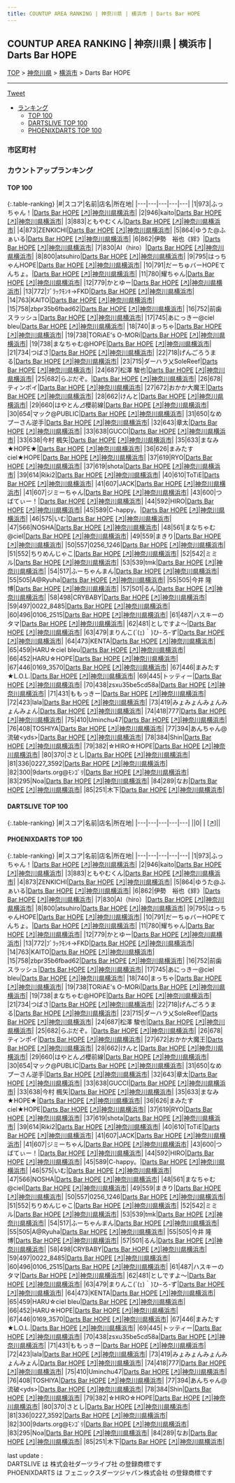 ```yaml
---
title: COUNTUP AREA RANKING | 神奈川県 | 横浜市 | Darts Bar HOPE
---
```

## COUNTUP AREA RANKING | 神奈川県 | 横浜市 | Darts Bar HOPE

[TOP](/darts/rank/) > [神奈川県](/darts/rank/神奈川県/) > [横浜市](/darts/rank/神奈川県/横浜市/) > Darts Bar HOPE

___

<a href="https://twitter.com/share?ref_src=twsrc%5Etfw" data-text="COUNTUP AREA RANKING | 神奈川県横浜市Darts Bar HOPE" class="twitter-share-button" data-hashtags="DARTSLIVE,PHOENIXDARTS,darts,ダーツ" data-show-count="false">Tweet</a>

* [ランキング](#カウントアップランキング)
    * [TOP 100](#top-100)
    * [DARTSLIVE TOP 100](#dartslive-top-100)
    * [PHOENIXDARTS TOP 100](#phoenixdarts-top-100)

### 市区町村

<ul>

</ul>

### カウントアップランキング

#### TOP 100



{:.table-ranking}
|#|スコア|名前|店名|所在地|
|---|---|---|---|---|
|1|973|<span class="rank-name-pd">ふっちゃん！</span>|<a href="/darts/rank/shops/88950.html">Darts Bar HOPE</a> <a href="https://vs.phoenixdarts.com/jp/shop/shopDetailInfo/s_88950?s_seq=88950">[↗]</a>|<a href="/darts/rank/神奈川県/横浜市">神奈川県横浜市</a>|
|2|946|<span class="rank-name-pd">kaito</span>|<a href="/darts/rank/shops/88950.html">Darts Bar HOPE</a> <a href="https://vs.phoenixdarts.com/jp/shop/shopDetailInfo/s_88950?s_seq=88950">[↗]</a>|<a href="/darts/rank/神奈川県/横浜市">神奈川県横浜市</a>|
|3|883|<span class="rank-name-pd">ともやむくん</span>|<a href="/darts/rank/shops/88950.html">Darts Bar HOPE</a> <a href="https://vs.phoenixdarts.com/jp/shop/shopDetailInfo/s_88950?s_seq=88950">[↗]</a>|<a href="/darts/rank/神奈川県/横浜市">神奈川県横浜市</a>|
|4|873|<span class="rank-name-pd">ZENKICHI</span>|<a href="/darts/rank/shops/88950.html">Darts Bar HOPE</a> <a href="https://vs.phoenixdarts.com/jp/shop/shopDetailInfo/s_88950?s_seq=88950">[↗]</a>|<a href="/darts/rank/神奈川県/横浜市">神奈川県横浜市</a>|
|5|864|<span class="rank-name-pd">ゆうた@ふぁいる</span>|<a href="/darts/rank/shops/88950.html">Darts Bar HOPE</a> <a href="https://vs.phoenixdarts.com/jp/shop/shopDetailInfo/s_88950?s_seq=88950">[↗]</a>|<a href="/darts/rank/神奈川県/横浜市">神奈川県横浜市</a>|
|6|862|<span class="rank-name-pd">伊勢　裕也《絆》</span>|<a href="/darts/rank/shops/88950.html">Darts Bar HOPE</a> <a href="https://vs.phoenixdarts.com/jp/shop/shopDetailInfo/s_88950?s_seq=88950">[↗]</a>|<a href="/darts/rank/神奈川県/横浜市">神奈川県横浜市</a>|
|7|830|<span class="rank-name-pd">AI（hiro）</span>|<a href="/darts/rank/shops/88950.html">Darts Bar HOPE</a> <a href="https://vs.phoenixdarts.com/jp/shop/shopDetailInfo/s_88950?s_seq=88950">[↗]</a>|<a href="/darts/rank/神奈川県/横浜市">神奈川県横浜市</a>|
|8|800|<span class="rank-name-pd">atsuhiro</span>|<a href="/darts/rank/shops/88950.html">Darts Bar HOPE</a> <a href="https://vs.phoenixdarts.com/jp/shop/shopDetailInfo/s_88950?s_seq=88950">[↗]</a>|<a href="/darts/rank/神奈川県/横浜市">神奈川県横浜市</a>|
|9|795|<span class="rank-name-pd">はっちゃんHOPE</span>|<a href="/darts/rank/shops/88950.html">Darts Bar HOPE</a> <a href="https://vs.phoenixdarts.com/jp/shop/shopDetailInfo/s_88950?s_seq=88950">[↗]</a>|<a href="/darts/rank/神奈川県/横浜市">神奈川県横浜市</a>|
|10|791|<span class="rank-name-pd">だーちゅバーHOPEてんちょ。</span>|<a href="/darts/rank/shops/88950.html">Darts Bar HOPE</a> <a href="https://vs.phoenixdarts.com/jp/shop/shopDetailInfo/s_88950?s_seq=88950">[↗]</a>|<a href="/darts/rank/神奈川県/横浜市">神奈川県横浜市</a>|
|11|780|<span class="rank-name-pd">耀ちゃん</span>|<a href="/darts/rank/shops/88950.html">Darts Bar HOPE</a> <a href="https://vs.phoenixdarts.com/jp/shop/shopDetailInfo/s_88950?s_seq=88950">[↗]</a>|<a href="/darts/rank/神奈川県/横浜市">神奈川県横浜市</a>|
|12|779|<span class="rank-name-pd">かとゆー</span>|<a href="/darts/rank/shops/88950.html">Darts Bar HOPE</a> <a href="https://vs.phoenixdarts.com/jp/shop/shopDetailInfo/s_88950?s_seq=88950">[↗]</a>|<a href="/darts/rank/神奈川県/横浜市">神奈川県横浜市</a>|
|13|772|<span class="rank-name-pd">ﾌﾞﾗｯｸﾓﾝｷ→FKD</span>|<a href="/darts/rank/shops/88950.html">Darts Bar HOPE</a> <a href="https://vs.phoenixdarts.com/jp/shop/shopDetailInfo/s_88950?s_seq=88950">[↗]</a>|<a href="/darts/rank/神奈川県/横浜市">神奈川県横浜市</a>|
|14|763|<span class="rank-name-pd">KAITO</span>|<a href="/darts/rank/shops/88950.html">Darts Bar HOPE</a> <a href="https://vs.phoenixdarts.com/jp/shop/shopDetailInfo/s_88950?s_seq=88950">[↗]</a>|<a href="/darts/rank/神奈川県/横浜市">神奈川県横浜市</a>|
|15|758|<span class="rank-name-pd">zbpr35b6fbad62</span>|<a href="/darts/rank/shops/88950.html">Darts Bar HOPE</a> <a href="https://vs.phoenixdarts.com/jp/shop/shopDetailInfo/s_88950?s_seq=88950">[↗]</a>|<a href="/darts/rank/神奈川県/横浜市">神奈川県横浜市</a>|
|16|752|<span class="rank-name-pd">前歯スラッシュ</span>|<a href="/darts/rank/shops/88950.html">Darts Bar HOPE</a> <a href="https://vs.phoenixdarts.com/jp/shop/shopDetailInfo/s_88950?s_seq=88950">[↗]</a>|<a href="/darts/rank/神奈川県/横浜市">神奈川県横浜市</a>|
|17|745|<span class="rank-name-pd">あにっきー@ciel bleu</span>|<a href="/darts/rank/shops/88950.html">Darts Bar HOPE</a> <a href="https://vs.phoenixdarts.com/jp/shop/shopDetailInfo/s_88950?s_seq=88950">[↗]</a>|<a href="/darts/rank/神奈川県/横浜市">神奈川県横浜市</a>|
|18|740|<span class="rank-name-pd">まっちゃ</span>|<a href="/darts/rank/shops/88950.html">Darts Bar HOPE</a> <a href="https://vs.phoenixdarts.com/jp/shop/shopDetailInfo/s_88950?s_seq=88950">[↗]</a>|<a href="/darts/rank/神奈川県/横浜市">神奈川県横浜市</a>|
|19|738|<span class="rank-name-pd">TORiAE&#x27;s O-MORi</span>|<a href="/darts/rank/shops/88950.html">Darts Bar HOPE</a> <a href="https://vs.phoenixdarts.com/jp/shop/shopDetailInfo/s_88950?s_seq=88950">[↗]</a>|<a href="/darts/rank/神奈川県/横浜市">神奈川県横浜市</a>|
|19|738|<span class="rank-name-pd">まなちゃむ@HOPE</span>|<a href="/darts/rank/shops/88950.html">Darts Bar HOPE</a> <a href="https://vs.phoenixdarts.com/jp/shop/shopDetailInfo/s_88950?s_seq=88950">[↗]</a>|<a href="/darts/rank/神奈川県/横浜市">神奈川県横浜市</a>|
|21|734|<span class="rank-name-pd">つばさ</span>|<a href="/darts/rank/shops/88950.html">Darts Bar HOPE</a> <a href="https://vs.phoenixdarts.com/jp/shop/shopDetailInfo/s_88950?s_seq=88950">[↗]</a>|<a href="/darts/rank/神奈川県/横浜市">神奈川県横浜市</a>|
|22|718|<span class="rank-name-pd">げんごろうまる</span>|<a href="/darts/rank/shops/88950.html">Darts Bar HOPE</a> <a href="https://vs.phoenixdarts.com/jp/shop/shopDetailInfo/s_88950?s_seq=88950">[↗]</a>|<a href="/darts/rank/神奈川県/横浜市">神奈川県横浜市</a>|
|23|715|<span class="rank-name-pd">ダーハラ乂SoleReef</span>|<a href="/darts/rank/shops/88950.html">Darts Bar HOPE</a> <a href="https://vs.phoenixdarts.com/jp/shop/shopDetailInfo/s_88950?s_seq=88950">[↗]</a>|<a href="/darts/rank/神奈川県/横浜市">神奈川県横浜市</a>|
|24|687|<span class="rank-name-pd">松澤  駿也</span>|<a href="/darts/rank/shops/88950.html">Darts Bar HOPE</a> <a href="https://vs.phoenixdarts.com/jp/shop/shopDetailInfo/s_88950?s_seq=88950">[↗]</a>|<a href="/darts/rank/神奈川県/横浜市">神奈川県横浜市</a>|
|25|682|<span class="rank-name-pd">らぶだぞ。</span>|<a href="/darts/rank/shops/88950.html">Darts Bar HOPE</a> <a href="https://vs.phoenixdarts.com/jp/shop/shopDetailInfo/s_88950?s_seq=88950">[↗]</a>|<a href="/darts/rank/神奈川県/横浜市">神奈川県横浜市</a>|
|26|678|<span class="rank-name-pd">ティンポイ</span>|<a href="/darts/rank/shops/88950.html">Darts Bar HOPE</a> <a href="https://vs.phoenixdarts.com/jp/shop/shopDetailInfo/s_88950?s_seq=88950">[↗]</a>|<a href="/darts/rank/神奈川県/横浜市">神奈川県横浜市</a>|
|27|672|<span class="rank-name-pd">おかか大魔王</span>|<a href="/darts/rank/shops/88950.html">Darts Bar HOPE</a> <a href="https://vs.phoenixdarts.com/jp/shop/shopDetailInfo/s_88950?s_seq=88950">[↗]</a>|<a href="/darts/rank/神奈川県/横浜市">神奈川県横浜市</a>|
|28|662|<span class="rank-name-pd">けんと</span>|<a href="/darts/rank/shops/88950.html">Darts Bar HOPE</a> <a href="https://vs.phoenixdarts.com/jp/shop/shopDetailInfo/s_88950?s_seq=88950">[↗]</a>|<a href="/darts/rank/神奈川県/横浜市">神奈川県横浜市</a>|
|29|660|<span class="rank-name-pd">はやとん⊿櫻前線</span>|<a href="/darts/rank/shops/88950.html">Darts Bar HOPE</a> <a href="https://vs.phoenixdarts.com/jp/shop/shopDetailInfo/s_88950?s_seq=88950">[↗]</a>|<a href="/darts/rank/神奈川県/横浜市">神奈川県横浜市</a>|
|30|654|<span class="rank-name-pd">マック@PUBLIC</span>|<a href="/darts/rank/shops/88950.html">Darts Bar HOPE</a> <a href="https://vs.phoenixdarts.com/jp/shop/shopDetailInfo/s_88950?s_seq=88950">[↗]</a>|<a href="/darts/rank/神奈川県/横浜市">神奈川県横浜市</a>|
|31|650|<span class="rank-name-pd">なめプーさん逆手</span>|<a href="/darts/rank/shops/88950.html">Darts Bar HOPE</a> <a href="https://vs.phoenixdarts.com/jp/shop/shopDetailInfo/s_88950?s_seq=88950">[↗]</a>|<a href="/darts/rank/神奈川県/横浜市">神奈川県横浜市</a>|
|32|643|<span class="rank-name-pd">章太</span>|<a href="/darts/rank/shops/88950.html">Darts Bar HOPE</a> <a href="https://vs.phoenixdarts.com/jp/shop/shopDetailInfo/s_88950?s_seq=88950">[↗]</a>|<a href="/darts/rank/神奈川県/横浜市">神奈川県横浜市</a>|
|33|638|<span class="rank-name-pd">GUCCI</span>|<a href="/darts/rank/shops/88950.html">Darts Bar HOPE</a> <a href="https://vs.phoenixdarts.com/jp/shop/shopDetailInfo/s_88950?s_seq=88950">[↗]</a>|<a href="/darts/rank/神奈川県/横浜市">神奈川県横浜市</a>|
|33|638|<span class="rank-name-pd"><span class="pro-icon-pd"></span>今村 楓矢</span>|<a href="/darts/rank/shops/88950.html">Darts Bar HOPE</a> <a href="https://vs.phoenixdarts.com/jp/shop/shopDetailInfo/s_88950?s_seq=88950">[↗]</a>|<a href="/darts/rank/神奈川県/横浜市">神奈川県横浜市</a>|
|35|633|<span class="rank-name-pd">まなみ★HOPE★</span>|<a href="/darts/rank/shops/88950.html">Darts Bar HOPE</a> <a href="https://vs.phoenixdarts.com/jp/shop/shopDetailInfo/s_88950?s_seq=88950">[↗]</a>|<a href="/darts/rank/神奈川県/横浜市">神奈川県横浜市</a>|
|36|626|<span class="rank-name-pd">まみたすciel★HOPE</span>|<a href="/darts/rank/shops/88950.html">Darts Bar HOPE</a> <a href="https://vs.phoenixdarts.com/jp/shop/shopDetailInfo/s_88950?s_seq=88950">[↗]</a>|<a href="/darts/rank/神奈川県/横浜市">神奈川県横浜市</a>|
|37|619|<span class="rank-name-pd">RYO</span>|<a href="/darts/rank/shops/88950.html">Darts Bar HOPE</a> <a href="https://vs.phoenixdarts.com/jp/shop/shopDetailInfo/s_88950?s_seq=88950">[↗]</a>|<a href="/darts/rank/神奈川県/横浜市">神奈川県横浜市</a>|
|37|619|<span class="rank-name-pd">shota</span>|<a href="/darts/rank/shops/88950.html">Darts Bar HOPE</a> <a href="https://vs.phoenixdarts.com/jp/shop/shopDetailInfo/s_88950?s_seq=88950">[↗]</a>|<a href="/darts/rank/神奈川県/横浜市">神奈川県横浜市</a>|
|39|614|<span class="rank-name-pd">Riki2</span>|<a href="/darts/rank/shops/88950.html">Darts Bar HOPE</a> <a href="https://vs.phoenixdarts.com/jp/shop/shopDetailInfo/s_88950?s_seq=88950">[↗]</a>|<a href="/darts/rank/神奈川県/横浜市">神奈川県横浜市</a>|
|40|610|<span class="rank-name-pd">ToTiE</span>|<a href="/darts/rank/shops/88950.html">Darts Bar HOPE</a> <a href="https://vs.phoenixdarts.com/jp/shop/shopDetailInfo/s_88950?s_seq=88950">[↗]</a>|<a href="/darts/rank/神奈川県/横浜市">神奈川県横浜市</a>|
|41|607|<span class="rank-name-pd">JACK</span>|<a href="/darts/rank/shops/88950.html">Darts Bar HOPE</a> <a href="https://vs.phoenixdarts.com/jp/shop/shopDetailInfo/s_88950?s_seq=88950">[↗]</a>|<a href="/darts/rank/神奈川県/横浜市">神奈川県横浜市</a>|
|41|607|<span class="rank-name-pd">ジミーちゃん</span>|<a href="/darts/rank/shops/88950.html">Darts Bar HOPE</a> <a href="https://vs.phoenixdarts.com/jp/shop/shopDetailInfo/s_88950?s_seq=88950">[↗]</a>|<a href="/darts/rank/神奈川県/横浜市">神奈川県横浜市</a>|
|43|600|<span class="rank-name-pd">つばてぃー！</span>|<a href="/darts/rank/shops/88950.html">Darts Bar HOPE</a> <a href="https://vs.phoenixdarts.com/jp/shop/shopDetailInfo/s_88950?s_seq=88950">[↗]</a>|<a href="/darts/rank/神奈川県/横浜市">神奈川県横浜市</a>|
|44|592|<span class="rank-name-pd">HIRO</span>|<a href="/darts/rank/shops/88950.html">Darts Bar HOPE</a> <a href="https://vs.phoenixdarts.com/jp/shop/shopDetailInfo/s_88950?s_seq=88950">[↗]</a>|<a href="/darts/rank/神奈川県/横浜市">神奈川県横浜市</a>|
|45|589|<span class="rank-name-pd">C-happy。</span>|<a href="/darts/rank/shops/88950.html">Darts Bar HOPE</a> <a href="https://vs.phoenixdarts.com/jp/shop/shopDetailInfo/s_88950?s_seq=88950">[↗]</a>|<a href="/darts/rank/神奈川県/横浜市">神奈川県横浜市</a>|
|46|575|<span class="rank-name-pd">いむ</span>|<a href="/darts/rank/shops/88950.html">Darts Bar HOPE</a> <a href="https://vs.phoenixdarts.com/jp/shop/shopDetailInfo/s_88950?s_seq=88950">[↗]</a>|<a href="/darts/rank/神奈川県/横浜市">神奈川県横浜市</a>|
|47|566|<span class="rank-name-pd">NOSHA</span>|<a href="/darts/rank/shops/88950.html">Darts Bar HOPE</a> <a href="https://vs.phoenixdarts.com/jp/shop/shopDetailInfo/s_88950?s_seq=88950">[↗]</a>|<a href="/darts/rank/神奈川県/横浜市">神奈川県横浜市</a>|
|48|561|<span class="rank-name-pd">まなちゃむ@ciel</span>|<a href="/darts/rank/shops/88950.html">Darts Bar HOPE</a> <a href="https://vs.phoenixdarts.com/jp/shop/shopDetailInfo/s_88950?s_seq=88950">[↗]</a>|<a href="/darts/rank/神奈川県/横浜市">神奈川県横浜市</a>|
|49|559|<span class="rank-name-pd">まきり</span>|<a href="/darts/rank/shops/88950.html">Darts Bar HOPE</a> <a href="https://vs.phoenixdarts.com/jp/shop/shopDetailInfo/s_88950?s_seq=88950">[↗]</a>|<a href="/darts/rank/神奈川県/横浜市">神奈川県横浜市</a>|
|50|557|<span class="rank-name-pd">0256_1246</span>|<a href="/darts/rank/shops/88950.html">Darts Bar HOPE</a> <a href="https://vs.phoenixdarts.com/jp/shop/shopDetailInfo/s_88950?s_seq=88950">[↗]</a>|<a href="/darts/rank/神奈川県/横浜市">神奈川県横浜市</a>|
|51|552|<span class="rank-name-pd">ちりめんじゃこ</span>|<a href="/darts/rank/shops/88950.html">Darts Bar HOPE</a> <a href="https://vs.phoenixdarts.com/jp/shop/shopDetailInfo/s_88950?s_seq=88950">[↗]</a>|<a href="/darts/rank/神奈川県/横浜市">神奈川県横浜市</a>|
|52|542|<span class="rank-name-pd">ミミル</span>|<a href="/darts/rank/shops/88950.html">Darts Bar HOPE</a> <a href="https://vs.phoenixdarts.com/jp/shop/shopDetailInfo/s_88950?s_seq=88950">[↗]</a>|<a href="/darts/rank/神奈川県/横浜市">神奈川県横浜市</a>|
|53|539|<span class="rank-name-pd">tmk</span>|<a href="/darts/rank/shops/88950.html">Darts Bar HOPE</a> <a href="https://vs.phoenixdarts.com/jp/shop/shopDetailInfo/s_88950?s_seq=88950">[↗]</a>|<a href="/darts/rank/神奈川県/横浜市">神奈川県横浜市</a>|
|54|517|<span class="rank-name-pd">ふーちゃんまん</span>|<a href="/darts/rank/shops/88950.html">Darts Bar HOPE</a> <a href="https://vs.phoenixdarts.com/jp/shop/shopDetailInfo/s_88950?s_seq=88950">[↗]</a>|<a href="/darts/rank/神奈川県/横浜市">神奈川県横浜市</a>|
|55|505|<span class="rank-name-pd">A@Ryuha</span>|<a href="/darts/rank/shops/88950.html">Darts Bar HOPE</a> <a href="https://vs.phoenixdarts.com/jp/shop/shopDetailInfo/s_88950?s_seq=88950">[↗]</a>|<a href="/darts/rank/神奈川県/横浜市">神奈川県横浜市</a>|
|55|505|<span class="rank-name-pd"><span class="pro-icon-pd"></span>今井 隆博</span>|<a href="/darts/rank/shops/88950.html">Darts Bar HOPE</a> <a href="https://vs.phoenixdarts.com/jp/shop/shopDetailInfo/s_88950?s_seq=88950">[↗]</a>|<a href="/darts/rank/神奈川県/横浜市">神奈川県横浜市</a>|
|57|501|<span class="rank-name-pd">るん</span>|<a href="/darts/rank/shops/88950.html">Darts Bar HOPE</a> <a href="https://vs.phoenixdarts.com/jp/shop/shopDetailInfo/s_88950?s_seq=88950">[↗]</a>|<a href="/darts/rank/神奈川県/横浜市">神奈川県横浜市</a>|
|58|498|<span class="rank-name-pd">CRYBABY</span>|<a href="/darts/rank/shops/88950.html">Darts Bar HOPE</a> <a href="https://vs.phoenixdarts.com/jp/shop/shopDetailInfo/s_88950?s_seq=88950">[↗]</a>|<a href="/darts/rank/神奈川県/横浜市">神奈川県横浜市</a>|
|59|497|<span class="rank-name-pd">0022_8485</span>|<a href="/darts/rank/shops/88950.html">Darts Bar HOPE</a> <a href="https://vs.phoenixdarts.com/jp/shop/shopDetailInfo/s_88950?s_seq=88950">[↗]</a>|<a href="/darts/rank/神奈川県/横浜市">神奈川県横浜市</a>|
|60|496|<span class="rank-name-pd">0106_2515</span>|<a href="/darts/rank/shops/88950.html">Darts Bar HOPE</a> <a href="https://vs.phoenixdarts.com/jp/shop/shopDetailInfo/s_88950?s_seq=88950">[↗]</a>|<a href="/darts/rank/神奈川県/横浜市">神奈川県横浜市</a>|
|61|487|<span class="rank-name-pd">ハスキーのタマ</span>|<a href="/darts/rank/shops/88950.html">Darts Bar HOPE</a> <a href="https://vs.phoenixdarts.com/jp/shop/shopDetailInfo/s_88950?s_seq=88950">[↗]</a>|<a href="/darts/rank/神奈川県/横浜市">神奈川県横浜市</a>|
|62|481|<span class="rank-name-pd">としですよ～</span>|<a href="/darts/rank/shops/88950.html">Darts Bar HOPE</a> <a href="https://vs.phoenixdarts.com/jp/shop/shopDetailInfo/s_88950?s_seq=88950">[↗]</a>|<a href="/darts/rank/神奈川県/横浜市">神奈川県横浜市</a>|
|63|479|<span class="rank-name-pd">まりんこ(´(ｪ)｀)ひ-ろ-ず</span>|<a href="/darts/rank/shops/88950.html">Darts Bar HOPE</a> <a href="https://vs.phoenixdarts.com/jp/shop/shopDetailInfo/s_88950?s_seq=88950">[↗]</a>|<a href="/darts/rank/神奈川県/横浜市">神奈川県横浜市</a>|
|64|473|<span class="rank-name-pd">KENTA</span>|<a href="/darts/rank/shops/88950.html">Darts Bar HOPE</a> <a href="https://vs.phoenixdarts.com/jp/shop/shopDetailInfo/s_88950?s_seq=88950">[↗]</a>|<a href="/darts/rank/神奈川県/横浜市">神奈川県横浜市</a>|
|65|459|<span class="rank-name-pd">HARU☆ciel bleu</span>|<a href="/darts/rank/shops/88950.html">Darts Bar HOPE</a> <a href="https://vs.phoenixdarts.com/jp/shop/shopDetailInfo/s_88950?s_seq=88950">[↗]</a>|<a href="/darts/rank/神奈川県/横浜市">神奈川県横浜市</a>|
|66|452|<span class="rank-name-pd">HARU☆HOPE</span>|<a href="/darts/rank/shops/88950.html">Darts Bar HOPE</a> <a href="https://vs.phoenixdarts.com/jp/shop/shopDetailInfo/s_88950?s_seq=88950">[↗]</a>|<a href="/darts/rank/神奈川県/横浜市">神奈川県横浜市</a>|
|67|446|<span class="rank-name-pd">0169_3570</span>|<a href="/darts/rank/shops/88950.html">Darts Bar HOPE</a> <a href="https://vs.phoenixdarts.com/jp/shop/shopDetailInfo/s_88950?s_seq=88950">[↗]</a>|<a href="/darts/rank/神奈川県/横浜市">神奈川県横浜市</a>|
|67|446|<span class="rank-name-pd">まみたす★L.O.L.</span>|<a href="/darts/rank/shops/88950.html">Darts Bar HOPE</a> <a href="https://vs.phoenixdarts.com/jp/shop/shopDetailInfo/s_88950?s_seq=88950">[↗]</a>|<a href="/darts/rank/神奈川県/横浜市">神奈川県横浜市</a>|
|69|445|<span class="rank-name-pd">トッティー</span>|<a href="/darts/rank/shops/88950.html">Darts Bar HOPE</a> <a href="https://vs.phoenixdarts.com/jp/shop/shopDetailInfo/s_88950?s_seq=88950">[↗]</a>|<a href="/darts/rank/神奈川県/横浜市">神奈川県横浜市</a>|
|70|438|<span class="rank-name-pd">zsxu35be5cd58a</span>|<a href="/darts/rank/shops/88950.html">Darts Bar HOPE</a> <a href="https://vs.phoenixdarts.com/jp/shop/shopDetailInfo/s_88950?s_seq=88950">[↗]</a>|<a href="/darts/rank/神奈川県/横浜市">神奈川県横浜市</a>|
|71|431|<span class="rank-name-pd">ももっきー</span>|<a href="/darts/rank/shops/88950.html">Darts Bar HOPE</a> <a href="https://vs.phoenixdarts.com/jp/shop/shopDetailInfo/s_88950?s_seq=88950">[↗]</a>|<a href="/darts/rank/神奈川県/横浜市">神奈川県横浜市</a>|
|72|423|<span class="rank-name-pd">lala</span>|<a href="/darts/rank/shops/88950.html">Darts Bar HOPE</a> <a href="https://vs.phoenixdarts.com/jp/shop/shopDetailInfo/s_88950?s_seq=88950">[↗]</a>|<a href="/darts/rank/神奈川県/横浜市">神奈川県横浜市</a>|
|73|419|<span class="rank-name-pd">みょみょんみょんみょんみょん</span>|<a href="/darts/rank/shops/88950.html">Darts Bar HOPE</a> <a href="https://vs.phoenixdarts.com/jp/shop/shopDetailInfo/s_88950?s_seq=88950">[↗]</a>|<a href="/darts/rank/神奈川県/横浜市">神奈川県横浜市</a>|
|74|418|<span class="rank-name-pd">777</span>|<a href="/darts/rank/shops/88950.html">Darts Bar HOPE</a> <a href="https://vs.phoenixdarts.com/jp/shop/shopDetailInfo/s_88950?s_seq=88950">[↗]</a>|<a href="/darts/rank/神奈川県/横浜市">神奈川県横浜市</a>|
|75|410|<span class="rank-name-pd">Uminchu47</span>|<a href="/darts/rank/shops/88950.html">Darts Bar HOPE</a> <a href="https://vs.phoenixdarts.com/jp/shop/shopDetailInfo/s_88950?s_seq=88950">[↗]</a>|<a href="/darts/rank/神奈川県/横浜市">神奈川県横浜市</a>|
|76|408|<span class="rank-name-pd">TOSHIYA</span>|<a href="/darts/rank/shops/88950.html">Darts Bar HOPE</a> <a href="https://vs.phoenixdarts.com/jp/shop/shopDetailInfo/s_88950?s_seq=88950">[↗]</a>|<a href="/darts/rank/神奈川県/横浜市">神奈川県横浜市</a>|
|77|394|<span class="rank-name-pd">あんちゃん@流破&lt;yds&gt;</span>|<a href="/darts/rank/shops/88950.html">Darts Bar HOPE</a> <a href="https://vs.phoenixdarts.com/jp/shop/shopDetailInfo/s_88950?s_seq=88950">[↗]</a>|<a href="/darts/rank/神奈川県/横浜市">神奈川県横浜市</a>|
|78|384|<span class="rank-name-pd">Shin</span>|<a href="/darts/rank/shops/88950.html">Darts Bar HOPE</a> <a href="https://vs.phoenixdarts.com/jp/shop/shopDetailInfo/s_88950?s_seq=88950">[↗]</a>|<a href="/darts/rank/神奈川県/横浜市">神奈川県横浜市</a>|
|79|382|<span class="rank-name-pd">☆HIRO☆HOPE</span>|<a href="/darts/rank/shops/88950.html">Darts Bar HOPE</a> <a href="https://vs.phoenixdarts.com/jp/shop/shopDetailInfo/s_88950?s_seq=88950">[↗]</a>|<a href="/darts/rank/神奈川県/横浜市">神奈川県横浜市</a>|
|80|370|<span class="rank-name-pd">さとし</span>|<a href="/darts/rank/shops/88950.html">Darts Bar HOPE</a> <a href="https://vs.phoenixdarts.com/jp/shop/shopDetailInfo/s_88950?s_seq=88950">[↗]</a>|<a href="/darts/rank/神奈川県/横浜市">神奈川県横浜市</a>|
|81|336|<span class="rank-name-pd">0227_3592</span>|<a href="/darts/rank/shops/88950.html">Darts Bar HOPE</a> <a href="https://vs.phoenixdarts.com/jp/shop/shopDetailInfo/s_88950?s_seq=88950">[↗]</a>|<a href="/darts/rank/神奈川県/横浜市">神奈川県横浜市</a>|
|82|300|<span class="rank-name-pd">9darts.org@ﾓﾝｺﾞﾘ</span>|<a href="/darts/rank/shops/88950.html">Darts Bar HOPE</a> <a href="https://vs.phoenixdarts.com/jp/shop/shopDetailInfo/s_88950?s_seq=88950">[↗]</a>|<a href="/darts/rank/神奈川県/横浜市">神奈川県横浜市</a>|
|83|295|<span class="rank-name-pd">Noa</span>|<a href="/darts/rank/shops/88950.html">Darts Bar HOPE</a> <a href="https://vs.phoenixdarts.com/jp/shop/shopDetailInfo/s_88950?s_seq=88950">[↗]</a>|<a href="/darts/rank/神奈川県/横浜市">神奈川県横浜市</a>|
|84|289|<span class="rank-name-pd">なお</span>|<a href="/darts/rank/shops/88950.html">Darts Bar HOPE</a> <a href="https://vs.phoenixdarts.com/jp/shop/shopDetailInfo/s_88950?s_seq=88950">[↗]</a>|<a href="/darts/rank/神奈川県/横浜市">神奈川県横浜市</a>|
|85|251|<span class="rank-name-pd">木下</span>|<a href="/darts/rank/shops/88950.html">Darts Bar HOPE</a> <a href="https://vs.phoenixdarts.com/jp/shop/shopDetailInfo/s_88950?s_seq=88950">[↗]</a>|<a href="/darts/rank/神奈川県/横浜市">神奈川県横浜市</a>|


#### DARTSLIVE TOP 100



{:.table-ranking}
|#|スコア|名前|店名|所在地|
|---|---|---|---|---|
||0|<span class="rank-name-dl"> </span>|<a href="/darts/rank/shops/.html"></a> <a href="">[↗]</a>|<a href="/darts/rank//"></a>|


#### PHOENIXDARTS TOP 100



{:.table-ranking}
|#|スコア|名前|店名|所在地|
|---|---|---|---|---|
|1|973|<span class="rank-name-pd">ふっちゃん！</span>|<a href="/darts/rank/shops/88950.html">Darts Bar HOPE</a> <a href="https://vs.phoenixdarts.com/jp/shop/shopDetailInfo/s_88950?s_seq=88950">[↗]</a>|<a href="/darts/rank/神奈川県/横浜市">神奈川県横浜市</a>|
|2|946|<span class="rank-name-pd">kaito</span>|<a href="/darts/rank/shops/88950.html">Darts Bar HOPE</a> <a href="https://vs.phoenixdarts.com/jp/shop/shopDetailInfo/s_88950?s_seq=88950">[↗]</a>|<a href="/darts/rank/神奈川県/横浜市">神奈川県横浜市</a>|
|3|883|<span class="rank-name-pd">ともやむくん</span>|<a href="/darts/rank/shops/88950.html">Darts Bar HOPE</a> <a href="https://vs.phoenixdarts.com/jp/shop/shopDetailInfo/s_88950?s_seq=88950">[↗]</a>|<a href="/darts/rank/神奈川県/横浜市">神奈川県横浜市</a>|
|4|873|<span class="rank-name-pd">ZENKICHI</span>|<a href="/darts/rank/shops/88950.html">Darts Bar HOPE</a> <a href="https://vs.phoenixdarts.com/jp/shop/shopDetailInfo/s_88950?s_seq=88950">[↗]</a>|<a href="/darts/rank/神奈川県/横浜市">神奈川県横浜市</a>|
|5|864|<span class="rank-name-pd">ゆうた@ふぁいる</span>|<a href="/darts/rank/shops/88950.html">Darts Bar HOPE</a> <a href="https://vs.phoenixdarts.com/jp/shop/shopDetailInfo/s_88950?s_seq=88950">[↗]</a>|<a href="/darts/rank/神奈川県/横浜市">神奈川県横浜市</a>|
|6|862|<span class="rank-name-pd">伊勢　裕也《絆》</span>|<a href="/darts/rank/shops/88950.html">Darts Bar HOPE</a> <a href="https://vs.phoenixdarts.com/jp/shop/shopDetailInfo/s_88950?s_seq=88950">[↗]</a>|<a href="/darts/rank/神奈川県/横浜市">神奈川県横浜市</a>|
|7|830|<span class="rank-name-pd">AI（hiro）</span>|<a href="/darts/rank/shops/88950.html">Darts Bar HOPE</a> <a href="https://vs.phoenixdarts.com/jp/shop/shopDetailInfo/s_88950?s_seq=88950">[↗]</a>|<a href="/darts/rank/神奈川県/横浜市">神奈川県横浜市</a>|
|8|800|<span class="rank-name-pd">atsuhiro</span>|<a href="/darts/rank/shops/88950.html">Darts Bar HOPE</a> <a href="https://vs.phoenixdarts.com/jp/shop/shopDetailInfo/s_88950?s_seq=88950">[↗]</a>|<a href="/darts/rank/神奈川県/横浜市">神奈川県横浜市</a>|
|9|795|<span class="rank-name-pd">はっちゃんHOPE</span>|<a href="/darts/rank/shops/88950.html">Darts Bar HOPE</a> <a href="https://vs.phoenixdarts.com/jp/shop/shopDetailInfo/s_88950?s_seq=88950">[↗]</a>|<a href="/darts/rank/神奈川県/横浜市">神奈川県横浜市</a>|
|10|791|<span class="rank-name-pd">だーちゅバーHOPEてんちょ。</span>|<a href="/darts/rank/shops/88950.html">Darts Bar HOPE</a> <a href="https://vs.phoenixdarts.com/jp/shop/shopDetailInfo/s_88950?s_seq=88950">[↗]</a>|<a href="/darts/rank/神奈川県/横浜市">神奈川県横浜市</a>|
|11|780|<span class="rank-name-pd">耀ちゃん</span>|<a href="/darts/rank/shops/88950.html">Darts Bar HOPE</a> <a href="https://vs.phoenixdarts.com/jp/shop/shopDetailInfo/s_88950?s_seq=88950">[↗]</a>|<a href="/darts/rank/神奈川県/横浜市">神奈川県横浜市</a>|
|12|779|<span class="rank-name-pd">かとゆー</span>|<a href="/darts/rank/shops/88950.html">Darts Bar HOPE</a> <a href="https://vs.phoenixdarts.com/jp/shop/shopDetailInfo/s_88950?s_seq=88950">[↗]</a>|<a href="/darts/rank/神奈川県/横浜市">神奈川県横浜市</a>|
|13|772|<span class="rank-name-pd">ﾌﾞﾗｯｸﾓﾝｷ→FKD</span>|<a href="/darts/rank/shops/88950.html">Darts Bar HOPE</a> <a href="https://vs.phoenixdarts.com/jp/shop/shopDetailInfo/s_88950?s_seq=88950">[↗]</a>|<a href="/darts/rank/神奈川県/横浜市">神奈川県横浜市</a>|
|14|763|<span class="rank-name-pd">KAITO</span>|<a href="/darts/rank/shops/88950.html">Darts Bar HOPE</a> <a href="https://vs.phoenixdarts.com/jp/shop/shopDetailInfo/s_88950?s_seq=88950">[↗]</a>|<a href="/darts/rank/神奈川県/横浜市">神奈川県横浜市</a>|
|15|758|<span class="rank-name-pd">zbpr35b6fbad62</span>|<a href="/darts/rank/shops/88950.html">Darts Bar HOPE</a> <a href="https://vs.phoenixdarts.com/jp/shop/shopDetailInfo/s_88950?s_seq=88950">[↗]</a>|<a href="/darts/rank/神奈川県/横浜市">神奈川県横浜市</a>|
|16|752|<span class="rank-name-pd">前歯スラッシュ</span>|<a href="/darts/rank/shops/88950.html">Darts Bar HOPE</a> <a href="https://vs.phoenixdarts.com/jp/shop/shopDetailInfo/s_88950?s_seq=88950">[↗]</a>|<a href="/darts/rank/神奈川県/横浜市">神奈川県横浜市</a>|
|17|745|<span class="rank-name-pd">あにっきー@ciel bleu</span>|<a href="/darts/rank/shops/88950.html">Darts Bar HOPE</a> <a href="https://vs.phoenixdarts.com/jp/shop/shopDetailInfo/s_88950?s_seq=88950">[↗]</a>|<a href="/darts/rank/神奈川県/横浜市">神奈川県横浜市</a>|
|18|740|<span class="rank-name-pd">まっちゃ</span>|<a href="/darts/rank/shops/88950.html">Darts Bar HOPE</a> <a href="https://vs.phoenixdarts.com/jp/shop/shopDetailInfo/s_88950?s_seq=88950">[↗]</a>|<a href="/darts/rank/神奈川県/横浜市">神奈川県横浜市</a>|
|19|738|<span class="rank-name-pd">TORiAE&#x27;s O-MORi</span>|<a href="/darts/rank/shops/88950.html">Darts Bar HOPE</a> <a href="https://vs.phoenixdarts.com/jp/shop/shopDetailInfo/s_88950?s_seq=88950">[↗]</a>|<a href="/darts/rank/神奈川県/横浜市">神奈川県横浜市</a>|
|19|738|<span class="rank-name-pd">まなちゃむ@HOPE</span>|<a href="/darts/rank/shops/88950.html">Darts Bar HOPE</a> <a href="https://vs.phoenixdarts.com/jp/shop/shopDetailInfo/s_88950?s_seq=88950">[↗]</a>|<a href="/darts/rank/神奈川県/横浜市">神奈川県横浜市</a>|
|21|734|<span class="rank-name-pd">つばさ</span>|<a href="/darts/rank/shops/88950.html">Darts Bar HOPE</a> <a href="https://vs.phoenixdarts.com/jp/shop/shopDetailInfo/s_88950?s_seq=88950">[↗]</a>|<a href="/darts/rank/神奈川県/横浜市">神奈川県横浜市</a>|
|22|718|<span class="rank-name-pd">げんごろうまる</span>|<a href="/darts/rank/shops/88950.html">Darts Bar HOPE</a> <a href="https://vs.phoenixdarts.com/jp/shop/shopDetailInfo/s_88950?s_seq=88950">[↗]</a>|<a href="/darts/rank/神奈川県/横浜市">神奈川県横浜市</a>|
|23|715|<span class="rank-name-pd">ダーハラ乂SoleReef</span>|<a href="/darts/rank/shops/88950.html">Darts Bar HOPE</a> <a href="https://vs.phoenixdarts.com/jp/shop/shopDetailInfo/s_88950?s_seq=88950">[↗]</a>|<a href="/darts/rank/神奈川県/横浜市">神奈川県横浜市</a>|
|24|687|<span class="rank-name-pd">松澤  駿也</span>|<a href="/darts/rank/shops/88950.html">Darts Bar HOPE</a> <a href="https://vs.phoenixdarts.com/jp/shop/shopDetailInfo/s_88950?s_seq=88950">[↗]</a>|<a href="/darts/rank/神奈川県/横浜市">神奈川県横浜市</a>|
|25|682|<span class="rank-name-pd">らぶだぞ。</span>|<a href="/darts/rank/shops/88950.html">Darts Bar HOPE</a> <a href="https://vs.phoenixdarts.com/jp/shop/shopDetailInfo/s_88950?s_seq=88950">[↗]</a>|<a href="/darts/rank/神奈川県/横浜市">神奈川県横浜市</a>|
|26|678|<span class="rank-name-pd">ティンポイ</span>|<a href="/darts/rank/shops/88950.html">Darts Bar HOPE</a> <a href="https://vs.phoenixdarts.com/jp/shop/shopDetailInfo/s_88950?s_seq=88950">[↗]</a>|<a href="/darts/rank/神奈川県/横浜市">神奈川県横浜市</a>|
|27|672|<span class="rank-name-pd">おかか大魔王</span>|<a href="/darts/rank/shops/88950.html">Darts Bar HOPE</a> <a href="https://vs.phoenixdarts.com/jp/shop/shopDetailInfo/s_88950?s_seq=88950">[↗]</a>|<a href="/darts/rank/神奈川県/横浜市">神奈川県横浜市</a>|
|28|662|<span class="rank-name-pd">けんと</span>|<a href="/darts/rank/shops/88950.html">Darts Bar HOPE</a> <a href="https://vs.phoenixdarts.com/jp/shop/shopDetailInfo/s_88950?s_seq=88950">[↗]</a>|<a href="/darts/rank/神奈川県/横浜市">神奈川県横浜市</a>|
|29|660|<span class="rank-name-pd">はやとん⊿櫻前線</span>|<a href="/darts/rank/shops/88950.html">Darts Bar HOPE</a> <a href="https://vs.phoenixdarts.com/jp/shop/shopDetailInfo/s_88950?s_seq=88950">[↗]</a>|<a href="/darts/rank/神奈川県/横浜市">神奈川県横浜市</a>|
|30|654|<span class="rank-name-pd">マック@PUBLIC</span>|<a href="/darts/rank/shops/88950.html">Darts Bar HOPE</a> <a href="https://vs.phoenixdarts.com/jp/shop/shopDetailInfo/s_88950?s_seq=88950">[↗]</a>|<a href="/darts/rank/神奈川県/横浜市">神奈川県横浜市</a>|
|31|650|<span class="rank-name-pd">なめプーさん逆手</span>|<a href="/darts/rank/shops/88950.html">Darts Bar HOPE</a> <a href="https://vs.phoenixdarts.com/jp/shop/shopDetailInfo/s_88950?s_seq=88950">[↗]</a>|<a href="/darts/rank/神奈川県/横浜市">神奈川県横浜市</a>|
|32|643|<span class="rank-name-pd">章太</span>|<a href="/darts/rank/shops/88950.html">Darts Bar HOPE</a> <a href="https://vs.phoenixdarts.com/jp/shop/shopDetailInfo/s_88950?s_seq=88950">[↗]</a>|<a href="/darts/rank/神奈川県/横浜市">神奈川県横浜市</a>|
|33|638|<span class="rank-name-pd">GUCCI</span>|<a href="/darts/rank/shops/88950.html">Darts Bar HOPE</a> <a href="https://vs.phoenixdarts.com/jp/shop/shopDetailInfo/s_88950?s_seq=88950">[↗]</a>|<a href="/darts/rank/神奈川県/横浜市">神奈川県横浜市</a>|
|33|638|<span class="rank-name-pd"><span class="pro-icon-pd"></span>今村 楓矢</span>|<a href="/darts/rank/shops/88950.html">Darts Bar HOPE</a> <a href="https://vs.phoenixdarts.com/jp/shop/shopDetailInfo/s_88950?s_seq=88950">[↗]</a>|<a href="/darts/rank/神奈川県/横浜市">神奈川県横浜市</a>|
|35|633|<span class="rank-name-pd">まなみ★HOPE★</span>|<a href="/darts/rank/shops/88950.html">Darts Bar HOPE</a> <a href="https://vs.phoenixdarts.com/jp/shop/shopDetailInfo/s_88950?s_seq=88950">[↗]</a>|<a href="/darts/rank/神奈川県/横浜市">神奈川県横浜市</a>|
|36|626|<span class="rank-name-pd">まみたすciel★HOPE</span>|<a href="/darts/rank/shops/88950.html">Darts Bar HOPE</a> <a href="https://vs.phoenixdarts.com/jp/shop/shopDetailInfo/s_88950?s_seq=88950">[↗]</a>|<a href="/darts/rank/神奈川県/横浜市">神奈川県横浜市</a>|
|37|619|<span class="rank-name-pd">RYO</span>|<a href="/darts/rank/shops/88950.html">Darts Bar HOPE</a> <a href="https://vs.phoenixdarts.com/jp/shop/shopDetailInfo/s_88950?s_seq=88950">[↗]</a>|<a href="/darts/rank/神奈川県/横浜市">神奈川県横浜市</a>|
|37|619|<span class="rank-name-pd">shota</span>|<a href="/darts/rank/shops/88950.html">Darts Bar HOPE</a> <a href="https://vs.phoenixdarts.com/jp/shop/shopDetailInfo/s_88950?s_seq=88950">[↗]</a>|<a href="/darts/rank/神奈川県/横浜市">神奈川県横浜市</a>|
|39|614|<span class="rank-name-pd">Riki2</span>|<a href="/darts/rank/shops/88950.html">Darts Bar HOPE</a> <a href="https://vs.phoenixdarts.com/jp/shop/shopDetailInfo/s_88950?s_seq=88950">[↗]</a>|<a href="/darts/rank/神奈川県/横浜市">神奈川県横浜市</a>|
|40|610|<span class="rank-name-pd">ToTiE</span>|<a href="/darts/rank/shops/88950.html">Darts Bar HOPE</a> <a href="https://vs.phoenixdarts.com/jp/shop/shopDetailInfo/s_88950?s_seq=88950">[↗]</a>|<a href="/darts/rank/神奈川県/横浜市">神奈川県横浜市</a>|
|41|607|<span class="rank-name-pd">JACK</span>|<a href="/darts/rank/shops/88950.html">Darts Bar HOPE</a> <a href="https://vs.phoenixdarts.com/jp/shop/shopDetailInfo/s_88950?s_seq=88950">[↗]</a>|<a href="/darts/rank/神奈川県/横浜市">神奈川県横浜市</a>|
|41|607|<span class="rank-name-pd">ジミーちゃん</span>|<a href="/darts/rank/shops/88950.html">Darts Bar HOPE</a> <a href="https://vs.phoenixdarts.com/jp/shop/shopDetailInfo/s_88950?s_seq=88950">[↗]</a>|<a href="/darts/rank/神奈川県/横浜市">神奈川県横浜市</a>|
|43|600|<span class="rank-name-pd">つばてぃー！</span>|<a href="/darts/rank/shops/88950.html">Darts Bar HOPE</a> <a href="https://vs.phoenixdarts.com/jp/shop/shopDetailInfo/s_88950?s_seq=88950">[↗]</a>|<a href="/darts/rank/神奈川県/横浜市">神奈川県横浜市</a>|
|44|592|<span class="rank-name-pd">HIRO</span>|<a href="/darts/rank/shops/88950.html">Darts Bar HOPE</a> <a href="https://vs.phoenixdarts.com/jp/shop/shopDetailInfo/s_88950?s_seq=88950">[↗]</a>|<a href="/darts/rank/神奈川県/横浜市">神奈川県横浜市</a>|
|45|589|<span class="rank-name-pd">C-happy。</span>|<a href="/darts/rank/shops/88950.html">Darts Bar HOPE</a> <a href="https://vs.phoenixdarts.com/jp/shop/shopDetailInfo/s_88950?s_seq=88950">[↗]</a>|<a href="/darts/rank/神奈川県/横浜市">神奈川県横浜市</a>|
|46|575|<span class="rank-name-pd">いむ</span>|<a href="/darts/rank/shops/88950.html">Darts Bar HOPE</a> <a href="https://vs.phoenixdarts.com/jp/shop/shopDetailInfo/s_88950?s_seq=88950">[↗]</a>|<a href="/darts/rank/神奈川県/横浜市">神奈川県横浜市</a>|
|47|566|<span class="rank-name-pd">NOSHA</span>|<a href="/darts/rank/shops/88950.html">Darts Bar HOPE</a> <a href="https://vs.phoenixdarts.com/jp/shop/shopDetailInfo/s_88950?s_seq=88950">[↗]</a>|<a href="/darts/rank/神奈川県/横浜市">神奈川県横浜市</a>|
|48|561|<span class="rank-name-pd">まなちゃむ@ciel</span>|<a href="/darts/rank/shops/88950.html">Darts Bar HOPE</a> <a href="https://vs.phoenixdarts.com/jp/shop/shopDetailInfo/s_88950?s_seq=88950">[↗]</a>|<a href="/darts/rank/神奈川県/横浜市">神奈川県横浜市</a>|
|49|559|<span class="rank-name-pd">まきり</span>|<a href="/darts/rank/shops/88950.html">Darts Bar HOPE</a> <a href="https://vs.phoenixdarts.com/jp/shop/shopDetailInfo/s_88950?s_seq=88950">[↗]</a>|<a href="/darts/rank/神奈川県/横浜市">神奈川県横浜市</a>|
|50|557|<span class="rank-name-pd">0256_1246</span>|<a href="/darts/rank/shops/88950.html">Darts Bar HOPE</a> <a href="https://vs.phoenixdarts.com/jp/shop/shopDetailInfo/s_88950?s_seq=88950">[↗]</a>|<a href="/darts/rank/神奈川県/横浜市">神奈川県横浜市</a>|
|51|552|<span class="rank-name-pd">ちりめんじゃこ</span>|<a href="/darts/rank/shops/88950.html">Darts Bar HOPE</a> <a href="https://vs.phoenixdarts.com/jp/shop/shopDetailInfo/s_88950?s_seq=88950">[↗]</a>|<a href="/darts/rank/神奈川県/横浜市">神奈川県横浜市</a>|
|52|542|<span class="rank-name-pd">ミミル</span>|<a href="/darts/rank/shops/88950.html">Darts Bar HOPE</a> <a href="https://vs.phoenixdarts.com/jp/shop/shopDetailInfo/s_88950?s_seq=88950">[↗]</a>|<a href="/darts/rank/神奈川県/横浜市">神奈川県横浜市</a>|
|53|539|<span class="rank-name-pd">tmk</span>|<a href="/darts/rank/shops/88950.html">Darts Bar HOPE</a> <a href="https://vs.phoenixdarts.com/jp/shop/shopDetailInfo/s_88950?s_seq=88950">[↗]</a>|<a href="/darts/rank/神奈川県/横浜市">神奈川県横浜市</a>|
|54|517|<span class="rank-name-pd">ふーちゃんまん</span>|<a href="/darts/rank/shops/88950.html">Darts Bar HOPE</a> <a href="https://vs.phoenixdarts.com/jp/shop/shopDetailInfo/s_88950?s_seq=88950">[↗]</a>|<a href="/darts/rank/神奈川県/横浜市">神奈川県横浜市</a>|
|55|505|<span class="rank-name-pd">A@Ryuha</span>|<a href="/darts/rank/shops/88950.html">Darts Bar HOPE</a> <a href="https://vs.phoenixdarts.com/jp/shop/shopDetailInfo/s_88950?s_seq=88950">[↗]</a>|<a href="/darts/rank/神奈川県/横浜市">神奈川県横浜市</a>|
|55|505|<span class="rank-name-pd"><span class="pro-icon-pd"></span>今井 隆博</span>|<a href="/darts/rank/shops/88950.html">Darts Bar HOPE</a> <a href="https://vs.phoenixdarts.com/jp/shop/shopDetailInfo/s_88950?s_seq=88950">[↗]</a>|<a href="/darts/rank/神奈川県/横浜市">神奈川県横浜市</a>|
|57|501|<span class="rank-name-pd">るん</span>|<a href="/darts/rank/shops/88950.html">Darts Bar HOPE</a> <a href="https://vs.phoenixdarts.com/jp/shop/shopDetailInfo/s_88950?s_seq=88950">[↗]</a>|<a href="/darts/rank/神奈川県/横浜市">神奈川県横浜市</a>|
|58|498|<span class="rank-name-pd">CRYBABY</span>|<a href="/darts/rank/shops/88950.html">Darts Bar HOPE</a> <a href="https://vs.phoenixdarts.com/jp/shop/shopDetailInfo/s_88950?s_seq=88950">[↗]</a>|<a href="/darts/rank/神奈川県/横浜市">神奈川県横浜市</a>|
|59|497|<span class="rank-name-pd">0022_8485</span>|<a href="/darts/rank/shops/88950.html">Darts Bar HOPE</a> <a href="https://vs.phoenixdarts.com/jp/shop/shopDetailInfo/s_88950?s_seq=88950">[↗]</a>|<a href="/darts/rank/神奈川県/横浜市">神奈川県横浜市</a>|
|60|496|<span class="rank-name-pd">0106_2515</span>|<a href="/darts/rank/shops/88950.html">Darts Bar HOPE</a> <a href="https://vs.phoenixdarts.com/jp/shop/shopDetailInfo/s_88950?s_seq=88950">[↗]</a>|<a href="/darts/rank/神奈川県/横浜市">神奈川県横浜市</a>|
|61|487|<span class="rank-name-pd">ハスキーのタマ</span>|<a href="/darts/rank/shops/88950.html">Darts Bar HOPE</a> <a href="https://vs.phoenixdarts.com/jp/shop/shopDetailInfo/s_88950?s_seq=88950">[↗]</a>|<a href="/darts/rank/神奈川県/横浜市">神奈川県横浜市</a>|
|62|481|<span class="rank-name-pd">としですよ～</span>|<a href="/darts/rank/shops/88950.html">Darts Bar HOPE</a> <a href="https://vs.phoenixdarts.com/jp/shop/shopDetailInfo/s_88950?s_seq=88950">[↗]</a>|<a href="/darts/rank/神奈川県/横浜市">神奈川県横浜市</a>|
|63|479|<span class="rank-name-pd">まりんこ(´(ｪ)｀)ひ-ろ-ず</span>|<a href="/darts/rank/shops/88950.html">Darts Bar HOPE</a> <a href="https://vs.phoenixdarts.com/jp/shop/shopDetailInfo/s_88950?s_seq=88950">[↗]</a>|<a href="/darts/rank/神奈川県/横浜市">神奈川県横浜市</a>|
|64|473|<span class="rank-name-pd">KENTA</span>|<a href="/darts/rank/shops/88950.html">Darts Bar HOPE</a> <a href="https://vs.phoenixdarts.com/jp/shop/shopDetailInfo/s_88950?s_seq=88950">[↗]</a>|<a href="/darts/rank/神奈川県/横浜市">神奈川県横浜市</a>|
|65|459|<span class="rank-name-pd">HARU☆ciel bleu</span>|<a href="/darts/rank/shops/88950.html">Darts Bar HOPE</a> <a href="https://vs.phoenixdarts.com/jp/shop/shopDetailInfo/s_88950?s_seq=88950">[↗]</a>|<a href="/darts/rank/神奈川県/横浜市">神奈川県横浜市</a>|
|66|452|<span class="rank-name-pd">HARU☆HOPE</span>|<a href="/darts/rank/shops/88950.html">Darts Bar HOPE</a> <a href="https://vs.phoenixdarts.com/jp/shop/shopDetailInfo/s_88950?s_seq=88950">[↗]</a>|<a href="/darts/rank/神奈川県/横浜市">神奈川県横浜市</a>|
|67|446|<span class="rank-name-pd">0169_3570</span>|<a href="/darts/rank/shops/88950.html">Darts Bar HOPE</a> <a href="https://vs.phoenixdarts.com/jp/shop/shopDetailInfo/s_88950?s_seq=88950">[↗]</a>|<a href="/darts/rank/神奈川県/横浜市">神奈川県横浜市</a>|
|67|446|<span class="rank-name-pd">まみたす★L.O.L.</span>|<a href="/darts/rank/shops/88950.html">Darts Bar HOPE</a> <a href="https://vs.phoenixdarts.com/jp/shop/shopDetailInfo/s_88950?s_seq=88950">[↗]</a>|<a href="/darts/rank/神奈川県/横浜市">神奈川県横浜市</a>|
|69|445|<span class="rank-name-pd">トッティー</span>|<a href="/darts/rank/shops/88950.html">Darts Bar HOPE</a> <a href="https://vs.phoenixdarts.com/jp/shop/shopDetailInfo/s_88950?s_seq=88950">[↗]</a>|<a href="/darts/rank/神奈川県/横浜市">神奈川県横浜市</a>|
|70|438|<span class="rank-name-pd">zsxu35be5cd58a</span>|<a href="/darts/rank/shops/88950.html">Darts Bar HOPE</a> <a href="https://vs.phoenixdarts.com/jp/shop/shopDetailInfo/s_88950?s_seq=88950">[↗]</a>|<a href="/darts/rank/神奈川県/横浜市">神奈川県横浜市</a>|
|71|431|<span class="rank-name-pd">ももっきー</span>|<a href="/darts/rank/shops/88950.html">Darts Bar HOPE</a> <a href="https://vs.phoenixdarts.com/jp/shop/shopDetailInfo/s_88950?s_seq=88950">[↗]</a>|<a href="/darts/rank/神奈川県/横浜市">神奈川県横浜市</a>|
|72|423|<span class="rank-name-pd">lala</span>|<a href="/darts/rank/shops/88950.html">Darts Bar HOPE</a> <a href="https://vs.phoenixdarts.com/jp/shop/shopDetailInfo/s_88950?s_seq=88950">[↗]</a>|<a href="/darts/rank/神奈川県/横浜市">神奈川県横浜市</a>|
|73|419|<span class="rank-name-pd">みょみょんみょんみょんみょん</span>|<a href="/darts/rank/shops/88950.html">Darts Bar HOPE</a> <a href="https://vs.phoenixdarts.com/jp/shop/shopDetailInfo/s_88950?s_seq=88950">[↗]</a>|<a href="/darts/rank/神奈川県/横浜市">神奈川県横浜市</a>|
|74|418|<span class="rank-name-pd">777</span>|<a href="/darts/rank/shops/88950.html">Darts Bar HOPE</a> <a href="https://vs.phoenixdarts.com/jp/shop/shopDetailInfo/s_88950?s_seq=88950">[↗]</a>|<a href="/darts/rank/神奈川県/横浜市">神奈川県横浜市</a>|
|75|410|<span class="rank-name-pd">Uminchu47</span>|<a href="/darts/rank/shops/88950.html">Darts Bar HOPE</a> <a href="https://vs.phoenixdarts.com/jp/shop/shopDetailInfo/s_88950?s_seq=88950">[↗]</a>|<a href="/darts/rank/神奈川県/横浜市">神奈川県横浜市</a>|
|76|408|<span class="rank-name-pd">TOSHIYA</span>|<a href="/darts/rank/shops/88950.html">Darts Bar HOPE</a> <a href="https://vs.phoenixdarts.com/jp/shop/shopDetailInfo/s_88950?s_seq=88950">[↗]</a>|<a href="/darts/rank/神奈川県/横浜市">神奈川県横浜市</a>|
|77|394|<span class="rank-name-pd">あんちゃん@流破&lt;yds&gt;</span>|<a href="/darts/rank/shops/88950.html">Darts Bar HOPE</a> <a href="https://vs.phoenixdarts.com/jp/shop/shopDetailInfo/s_88950?s_seq=88950">[↗]</a>|<a href="/darts/rank/神奈川県/横浜市">神奈川県横浜市</a>|
|78|384|<span class="rank-name-pd">Shin</span>|<a href="/darts/rank/shops/88950.html">Darts Bar HOPE</a> <a href="https://vs.phoenixdarts.com/jp/shop/shopDetailInfo/s_88950?s_seq=88950">[↗]</a>|<a href="/darts/rank/神奈川県/横浜市">神奈川県横浜市</a>|
|79|382|<span class="rank-name-pd">☆HIRO☆HOPE</span>|<a href="/darts/rank/shops/88950.html">Darts Bar HOPE</a> <a href="https://vs.phoenixdarts.com/jp/shop/shopDetailInfo/s_88950?s_seq=88950">[↗]</a>|<a href="/darts/rank/神奈川県/横浜市">神奈川県横浜市</a>|
|80|370|<span class="rank-name-pd">さとし</span>|<a href="/darts/rank/shops/88950.html">Darts Bar HOPE</a> <a href="https://vs.phoenixdarts.com/jp/shop/shopDetailInfo/s_88950?s_seq=88950">[↗]</a>|<a href="/darts/rank/神奈川県/横浜市">神奈川県横浜市</a>|
|81|336|<span class="rank-name-pd">0227_3592</span>|<a href="/darts/rank/shops/88950.html">Darts Bar HOPE</a> <a href="https://vs.phoenixdarts.com/jp/shop/shopDetailInfo/s_88950?s_seq=88950">[↗]</a>|<a href="/darts/rank/神奈川県/横浜市">神奈川県横浜市</a>|
|82|300|<span class="rank-name-pd">9darts.org@ﾓﾝｺﾞﾘ</span>|<a href="/darts/rank/shops/88950.html">Darts Bar HOPE</a> <a href="https://vs.phoenixdarts.com/jp/shop/shopDetailInfo/s_88950?s_seq=88950">[↗]</a>|<a href="/darts/rank/神奈川県/横浜市">神奈川県横浜市</a>|
|83|295|<span class="rank-name-pd">Noa</span>|<a href="/darts/rank/shops/88950.html">Darts Bar HOPE</a> <a href="https://vs.phoenixdarts.com/jp/shop/shopDetailInfo/s_88950?s_seq=88950">[↗]</a>|<a href="/darts/rank/神奈川県/横浜市">神奈川県横浜市</a>|
|84|289|<span class="rank-name-pd">なお</span>|<a href="/darts/rank/shops/88950.html">Darts Bar HOPE</a> <a href="https://vs.phoenixdarts.com/jp/shop/shopDetailInfo/s_88950?s_seq=88950">[↗]</a>|<a href="/darts/rank/神奈川県/横浜市">神奈川県横浜市</a>|
|85|251|<span class="rank-name-pd">木下</span>|<a href="/darts/rank/shops/88950.html">Darts Bar HOPE</a> <a href="https://vs.phoenixdarts.com/jp/shop/shopDetailInfo/s_88950?s_seq=88950">[↗]</a>|<a href="/darts/rank/神奈川県/横浜市">神奈川県横浜市</a>|


<div class="footer border-top border-gray-light mt-5 pt-3 text-right text-gray">
    last update : <span style="font-weight: italic" id="foot_last_modified"></span><br />
    DARTSLIVE は 株式会社ダーツライブ社 の登録商標です<br />
    PHOENIXDARTS は フェニックスダーツジャパン株式会社 の登録商標です<br />
</div>

<script src="https://cdnjs.cloudflare.com/ajax/libs/jquery.tablesorter/2.31.3/js/jquery.tablesorter.min.js" integrity="sha512-qzgd5cYSZcosqpzpn7zF2ZId8f/8CHmFKZ8j7mU4OUXTNRd5g+ZHBPsgKEwoqxCtdQvExE5LprwwPAgoicguNg==" crossorigin="anonymous" referrerpolicy="no-referrer"></script>
<link rel="stylesheet" href="https://cdnjs.cloudflare.com/ajax/libs/jquery.tablesorter/2.31.3/css/theme.default.min.css" integrity="sha512-wghhOJkjQX0Lh3NSWvNKeZ0ZpNn+SPVXX1Qyc9OCaogADktxrBiBdKGDoqVUOyhStvMBmJQ8ZdMHiR3wuEq8+w==" crossorigin="anonymous" referrerpolicy="no-referrer" />
<script>
$(function() {
    $(".table-ranking").tablesorter({sortList:[[0, 0]]});
    $("#foot_last_modified").text(formatDate(new Date(document.lastModified), 'yyyy-MM-dd HH:mm:ss'));
});
</script>

<script async src="https://platform.twitter.com/widgets.js" charset="utf-8"></script>